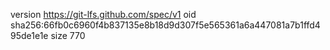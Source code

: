 version https://git-lfs.github.com/spec/v1
oid sha256:66fb0c6960f4b837135e8b18d9d307f5e565361a6a447081a7b1ffd495de1e1e
size 770

